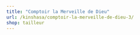 ```yaml
---
title: "Comptoir la Merveille de Dieu"
url: /kinshasa/comptoir-la-merveille-de-dieu-3/
shop: tailleur
---
```

